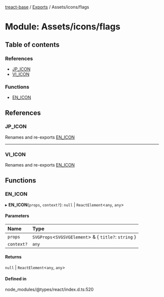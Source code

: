 [treact-base](../README.md) / [Exports](../modules.md) / Assets/icons/flags

# Module: Assets/icons/flags

## Table of contents

### References

- [JP\_ICON](Assets_icons_flags.md#jp_icon)
- [VI\_ICON](Assets_icons_flags.md#vi_icon)

### Functions

- [EN\_ICON](Assets_icons_flags.md#en_icon)

## References

### JP\_ICON

Renames and re-exports [EN_ICON](Assets_icons_flags.md#en_icon)

___

### VI\_ICON

Renames and re-exports [EN_ICON](Assets_icons_flags.md#en_icon)

## Functions

### EN\_ICON

▸ **EN_ICON**(`props`, `context?`): ``null`` \| `ReactElement`<`any`, `any`\>

#### Parameters

| Name | Type |
| :------ | :------ |
| `props` | `SVGProps`<`SVGSVGElement`\> & { `title?`: `string`  } |
| `context?` | `any` |

#### Returns

``null`` \| `ReactElement`<`any`, `any`\>

#### Defined in

node_modules/@types/react/index.d.ts:520
